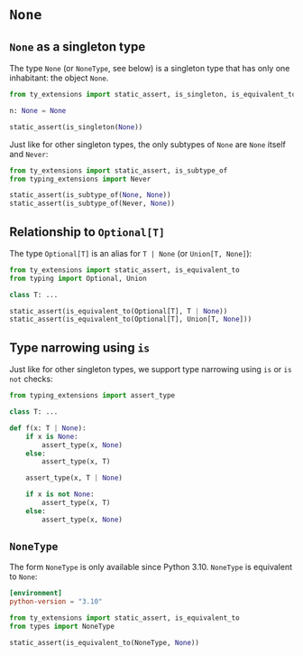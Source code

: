 # `None`

## `None` as a singleton type

The type `None` (or `NoneType`, see below) is a singleton type that has only one inhabitant: the
object `None`.

```py
from ty_extensions import static_assert, is_singleton, is_equivalent_to

n: None = None

static_assert(is_singleton(None))
```

Just like for other singleton types, the only subtypes of `None` are `None` itself and `Never`:

```py
from ty_extensions import static_assert, is_subtype_of
from typing_extensions import Never

static_assert(is_subtype_of(None, None))
static_assert(is_subtype_of(Never, None))
```

## Relationship to `Optional[T]`

The type `Optional[T]` is an alias for `T | None` (or `Union[T, None]`):

```py
from ty_extensions import static_assert, is_equivalent_to
from typing import Optional, Union

class T: ...

static_assert(is_equivalent_to(Optional[T], T | None))
static_assert(is_equivalent_to(Optional[T], Union[T, None]))
```

## Type narrowing using `is`

Just like for other singleton types, we support type narrowing using `is` or `is not` checks:

```py
from typing_extensions import assert_type

class T: ...

def f(x: T | None):
    if x is None:
        assert_type(x, None)
    else:
        assert_type(x, T)

    assert_type(x, T | None)

    if x is not None:
        assert_type(x, T)
    else:
        assert_type(x, None)
```

## `NoneType`

The form `NoneType` is only available since Python 3.10. `NoneType` is equivalent to `None`:

```toml
[environment]
python-version = "3.10"
```

```py
from ty_extensions import static_assert, is_equivalent_to
from types import NoneType

static_assert(is_equivalent_to(NoneType, None))
```

